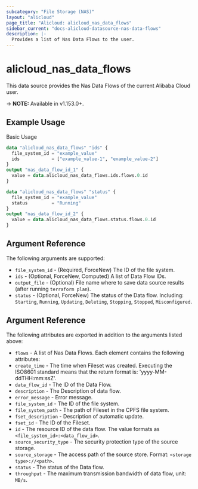 ```yaml
---
subcategory: "File Storage (NAS)"
layout: "alicloud"
page_title: "Alicloud: alicloud_nas_data_flows"
sidebar_current: "docs-alicloud-datasource-nas-data-flows"
description: |-
  Provides a list of Nas Data Flows to the user.
---
```


# alicloud\_nas\_data\_flows

This data source provides the Nas Data Flows of the current Alibaba Cloud user.

-> **NOTE:** Available in v1.153.0+.

## Example Usage

Basic Usage

```terraform
data "alicloud_nas_data_flows" "ids" {
  file_system_id = "example_value"
  ids            = ["example_value-1", "example_value-2"]
}
output "nas_data_flow_id_1" {
  value = data.alicloud_nas_data_flows.ids.flows.0.id
}

data "alicloud_nas_data_flows" "status" {
  file_system_id = "example_value"
  status         = "Running"
}
output "nas_data_flow_id_2" {
  value = data.alicloud_nas_data_flows.status.flows.0.id
}

```

## Argument Reference

The following arguments are supported:

* `file_system_id` - (Required, ForceNew) The ID of the file system.
* `ids` - (Optional, ForceNew, Computed)  A list of Data Flow IDs.
* `output_file` - (Optional) File name where to save data source results (after running `terraform plan`).
* `status` - (Optional, ForceNew) The status of the Data flow. Including: `Starting`, `Running`, `Updating`, `Deleting`, `Stopping`, `Stopped`, `Misconfigured`.

## Argument Reference

The following attributes are exported in addition to the arguments listed above:

* `flows` - A list of Nas Data Flows. Each element contains the following attributes:
 * `create_time` - The time when Fileset was created. Executing the ISO8601 standard means that the return format is: 'yyyy-MM-ddTHH:mm:ssZ'.
 * `data_flow_id` - The ID of the Data Flow.
 * `description` - The Description of data flow.
 * `error_message` - Error message.
 * `file_system_id` - The ID of the file system.
 * `file_system_path` - The path of Fileset in the CPFS file system.
 * `fset_description` - Description of automatic update.
 * `fset_id` - The ID of the Fileset.
 * `id` - The resource ID of the data flow. The value formats as `<file_system_id>:<data_flow_id>`.
 * `source_security_type` - The security protection type of the source storage.
 * `source_storage` - The access path of the source store. Format: `<storage type>://<path>`.
 * `status` - The status of the Data flow.
 * `throughput` - The maximum transmission bandwidth of data flow, unit: `MB/s`.